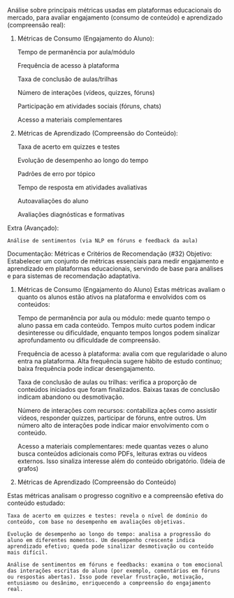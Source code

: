  Análise sobre principais métricas usadas em plataformas educacionais do mercado, para avaliar engajamento (consumo de conteúdo) e aprendizado (compreensão real):

1. Métricas de Consumo (Engajamento do Aluno):

    Tempo de permanência por aula/módulo

    Frequência de acesso à plataforma

    Taxa de conclusão de aulas/trilhas

    Número de interações (vídeos, quizzes, fóruns)

    Participação em atividades sociais (fóruns, chats)

    Acesso a materiais complementares

2. Métricas de Aprendizado (Compreensão do Conteúdo):

    Taxa de acerto em quizzes e testes

    Evolução de desempenho ao longo do tempo

    Padrões de erro por tópico

    Tempo de resposta em atividades avaliativas

    Autoavaliações do aluno

    Avaliações diagnósticas e formativas

Extra (Avançado):

    Análise de sentimentos (via NLP em fóruns e feedback da aula)

Documentação: Métricas e Critérios de Recomendação (#32)
Objetivo:
Estabelecer um conjunto de métricas essenciais para medir engajamento e aprendizado em plataformas educacionais, servindo de base para análises e para sistemas de recomendação adaptativa.

1. Métricas de Consumo (Engajamento do Aluno)
Estas métricas avaliam o quanto os alunos estão ativos na plataforma e envolvidos com os conteúdos:

    Tempo de permanência por aula ou módulo: mede quanto tempo o aluno passa em cada conteúdo. Tempos muito curtos podem indicar desinteresse ou dificuldade, enquanto tempos longos podem sinalizar aprofundamento ou dificuldade de compreensão.

    Frequência de acesso à plataforma: avalia com que regularidade o aluno entra na plataforma. Alta frequência sugere hábito de estudo contínuo; baixa frequência pode indicar desengajamento.

    Taxa de conclusão de aulas ou trilhas: verifica a proporção de conteúdos iniciados que foram finalizados. Baixas taxas de conclusão indicam abandono ou desmotivação.

    Número de interações com recursos: contabiliza ações como assistir vídeos, responder quizzes, participar de fóruns, entre outros. Um número alto de interações pode indicar maior envolvimento com o conteúdo.

    Acesso a materiais complementares: mede quantas vezes o aluno busca conteúdos adicionais como PDFs, leituras extras ou vídeos externos. Isso sinaliza interesse além do conteúdo obrigatório. (Ideia de grafos)

2. Métricas de Aprendizado (Compreensão do Conteúdo)

Estas métricas analisam o progresso cognitivo e a compreensão efetiva do conteúdo estudado:

    Taxa de acerto em quizzes e testes: revela o nível de domínio do conteúdo, com base no desempenho em avaliações objetivas.

    Evolução de desempenho ao longo do tempo: analisa a progressão do aluno em diferentes momentos. Um desempenho crescente indica aprendizado efetivo; queda pode sinalizar desmotivação ou conteúdo mais difícil.

    Análise de sentimentos em fóruns e feedbacks: examina o tom emocional das interações escritas do aluno (por exemplo, comentários em fóruns ou respostas abertas). Isso pode revelar frustração, motivação, entusiasmo ou desânimo, enriquecendo a compreensão do engajamento real.

